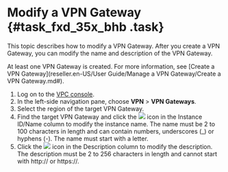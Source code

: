 # Modify a VPN Gateway {#task_fxd_35x_bhb .task}

This topic describes how to modify a VPN Gateway. After you create a VPN Gateway, you can modify the name and description of the VPN Gateway.

At least one VPN Gateway is created. For more information, see [Create a VPN Gateway](reseller.en-US/User Guide/Manage a VPN Gateway/Create a VPN Gateway.md#).

1.  Log on to the [VPC console](https://partners-intl.aliyun.com/login-required#/vpc). 
2.  In the left-side navigation pane, choose **VPN** \> **VPN Gateways**. 
3.  Select the region of the target VPN Gateway. 
4.  Find the target VPN Gateway and click the ![](images/40843_en-US.png) icon in the Instance ID/Name column to modify the instance name. The name must be 2 to 100 characters in length and can contain numbers, underscores \(\_\) or hyphens \(-\). The name must start with a letter.
5.  Click the ![](images/40834_en-US.png) icon in the Description column to modify the description. The description must be 2 to 256 characters in length and cannot start with http:// or https://.

